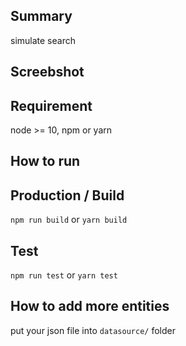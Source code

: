 ## Summary
simulate search

## Screebshot

## Requirement

node >= 10,
npm or yarn

## How to run


## Production / Build

`npm run build` or `yarn build`

## Test

`npm run test` or `yarn test`

## How to add more entities

put your json file into `datasource/` folder